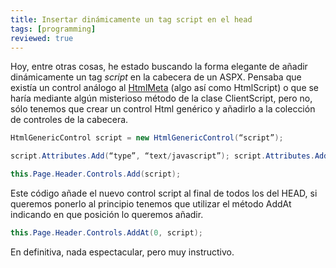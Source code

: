 ```yaml
---
title: Insertar dinámicamente un tag script en el head
tags: [programming]
reviewed: true
---
```

Hoy, entre otras cosas, he estado buscando la forma elegante de añadir dinámicamente un tag _script_ en la cabecera de un ASPX. Pensaba que existía un control análogo al [HtmlMeta](http://msdn.microsoft.com/es-es/library/system.web.ui.htmlcontrols.htmlmeta(VS.80).aspx) (algo así como HtmlScript) o que se haría mediante algún misterioso método de la clase ClientScript, pero no, sólo tenemos que crear un control Html genérico y añadirlo a la colección de controles de la cabecera.

```csharp
HtmlGenericControl script = new HtmlGenericControl(“script”);

script.Attributes.Add(“type”, “text/javascript”); script.Attributes.Add(“src”, “jquery.js”);

this.Page.Header.Controls.Add(script);
````
Este código añade el nuevo control script al final de todos los del HEAD, si queremos ponerlo al principio tenemos que utilizar el método AddAt indicando en que posición lo queremos añadir.

```csharp
this.Page.Header.Controls.AddAt(0, script);
```

En definitiva, nada espectacular, pero muy instructivo.

